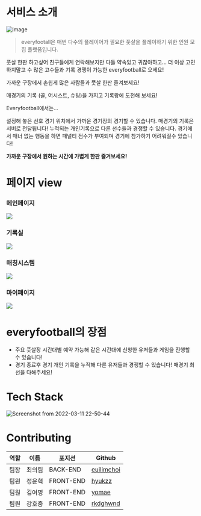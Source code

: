 # 서비스 소개

![image](https://cdn.discordapp.com/attachments/947685049682247701/950572589833682944/everyfootball.png)

> everyfootall은 매번 다수의 플레이어가 필요한 풋살을 플레이하기 위한 인원 모집 플랫폼입니다.

풋살 한판 하고싶어 친구들에게 연락해보지만 다들 약속있고 귀찮아하고...
더 이상 고민하지말고 수 많은 고수들과 기록 경쟁이 가능한 everyfootball로 오세요!

가까운 구장에서 손쉽게 많은 사람들과 풋살 한판 즐겨보세요!

매경기의 기록 (골, 어시스트, 슈팅)을 가지고 기록왕에 도전해 보세요!

Everyfootball에서는...

설정해 놓은 선호 경기 위치에서 가까운 경기장의 경기할 수 있습니다.
매경기의 기록은 서버로 전달됩니다! 누적되는 개인기록으로 다른 선수들과 경쟁할 수 있습니다.
경기에서 매너 없는 행동을 하면 패널티 점수가 부여되며 경기에 참가하기 어려워질수 있습니다!

 
<b>가까운 구장에서 원하는 시간에 가볍게 한판 즐겨보세요!</b>

# 페이지 view

### 메인페이지
![](https://images.velog.io/images/ghwnd6448/post/43bedd30-9ca3-4e97-90ce-9f6d42f40636/%EB%A9%94%EC%9D%B8%ED%8E%98%EC%9D%B4%EC%A7%802.gif)

### 기록실
![](https://images.velog.io/images/ghwnd6448/post/c0a655b5-826e-4c10-9b77-c2b4b647f707/%EA%B8%B0%EB%A1%9D%EC%8B%A4.gif)

### 매칭시스템
![](https://images.velog.io/images/ghwnd6448/post/f97b787d-760c-4ff4-a699-f6933e754624/%EB%A7%A4%EC%B9%98%EC%8B%A0%EC%B2%AD2.gif)

### 마이페이지
![](https://images.velog.io/images/ghwnd6448/post/13e0d77c-5560-44f9-be94-82ee4e1829b4/%EB%A7%88%EC%9D%B4%ED%8E%98%EC%9D%B4%EC%A7%80%20%EC%A0%95%EB%B3%B4%EC%88%98%EC%A0%95%20%ED%83%88%ED%87%B4.gif)

# everyfootball의 장점

- 주요 풋살장 시간대별 예약 가능해 같은 시간대에 신청한 유저들과 게임을 진행할 수 있습니다!
- 경기 종료후 경기 개인 기록을 누적해 다른 유저들과 경쟁할 수 있습니다! 매경기 최선을 다해주세요!

# Tech Stack

![Screenshot from 2022-03-11 22-50-44](https://user-images.githubusercontent.com/13508988/157881162-bc53290a-cf09-4c29-b869-7f20ae969686.png)



# Contributing

| 역할 | 이름   | 포지션    | Github                                    |
| ---- | ------ | --------- | ----------------------------------------- |
| 팀장 | 최의림 | BACK-END | [euilimchoi](https://github.com/EuilimChoi)   |
| 팀원 | 정윤혁 | FRONT-END | [hyukzz](https://github.com/hyukzz)    |
| 팀원 | 김여명 | FRONT-END  | [yomae](https://github.com/yomae)       |
| 팀원 | 강호중 | FRONT-END  | [rkdghwnd](https://github.com/rkdghwnd)       |

  
